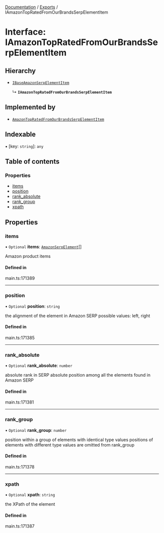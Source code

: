 [Documentation](../README.md) / [Exports](../modules.md) / IAmazonTopRatedFromOurBrandsSerpElementItem

# Interface: IAmazonTopRatedFromOurBrandsSerpElementItem

## Hierarchy

- [`IBaseAmazonSerpElementItem`](IBaseAmazonSerpElementItem.md)

  ↳ **`IAmazonTopRatedFromOurBrandsSerpElementItem`**

## Implemented by

- [`AmazonTopRatedFromOurBrandsSerpElementItem`](../classes/AmazonTopRatedFromOurBrandsSerpElementItem.md)

## Indexable

▪ [key: `string`]: `any`

## Table of contents

### Properties

- [items](IAmazonTopRatedFromOurBrandsSerpElementItem.md#items)
- [position](IAmazonTopRatedFromOurBrandsSerpElementItem.md#position)
- [rank\_absolute](IAmazonTopRatedFromOurBrandsSerpElementItem.md#rank_absolute)
- [rank\_group](IAmazonTopRatedFromOurBrandsSerpElementItem.md#rank_group)
- [xpath](IAmazonTopRatedFromOurBrandsSerpElementItem.md#xpath)

## Properties

### items

• `Optional` **items**: [`AmazonSerpElement`](../classes/AmazonSerpElement.md)[]

Amazon product items

#### Defined in

main.ts:171389

___

### position

• `Optional` **position**: `string`

the alignment of the element in Amazon SERP
possible values:
left, right

#### Defined in

main.ts:171385

___

### rank\_absolute

• `Optional` **rank\_absolute**: `number`

absolute rank in SERP
absolute position among all the elements found in Amazon SERP

#### Defined in

main.ts:171381

___

### rank\_group

• `Optional` **rank\_group**: `number`

position within a group of elements with identical type values
positions of elements with different type values are omitted from rank_group

#### Defined in

main.ts:171378

___

### xpath

• `Optional` **xpath**: `string`

the XPath of the element

#### Defined in

main.ts:171387
